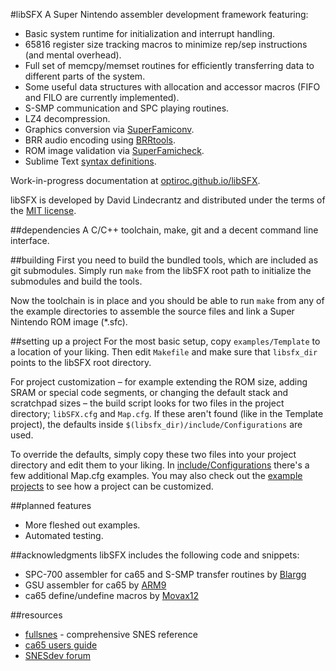 #libSFX
A Super Nintendo assembler development framework featuring:

* Basic system runtime for initialization and interrupt handling.
* 65816 register size tracking macros to minimize rep/sep instructions (and mental overhead).
* Full set of memcpy/memset routines for efficiently transferring data to different parts of the system.
* Some useful data structures with allocation and accessor macros (FIFO and FILO are currently implemented).
* S-SMP communication and SPC playing routines.
* LZ4 decompression.
* Graphics conversion via [SuperFamiconv](https://github.com/Optiroc/SuperFamiconv).
* BRR audio encoding using [BRRtools](https://github.com/Optiroc/BRRtools).
* ROM image validation via [SuperFamicheck](https://github.com/Optiroc/SuperFamicheck).
* Sublime Text [syntax definitions](./extras/SublimeText).

Work-in-progress documentation at [optiroc.github.io/libSFX](http://optiroc.github.io/libSFX).

libSFX is developed by David Lindecrantz and distributed under the terms of the [MIT license](./LICENSE).


##dependencies
A C/C++ toolchain, make, git and a decent command line interface. 


##building
First you need to build the bundled tools, which are included as git submodules. Simply run `make` from the libSFX root path to initialize the submodules and build the tools.

Now the toolchain is in place and you should be able to run `make` from any of the example directories to assemble the source files and link a Super Nintendo ROM image (*.sfc).


##setting up a project
For the most basic setup, copy `examples/Template` to a location of your liking. Then edit `Makefile` and make sure that `libsfx_dir` points to the libSFX root directory.

For project customization – for example extending the ROM size, adding SRAM or special code segments, or changing the default stack and scratchpad sizes – the build script looks for two files in the project directory; `libSFX.cfg` and `Map.cfg`. If these aren't found (like in the Template project), the defaults inside `$(libsfx_dir)/include/Configurations` are used.

To override the defaults, simply copy these two files into your project directory and edit them to your liking. In [include/Configurations](./include/Configurations/) there's a few additional Map.cfg examples. You may also check out the [example](./examples/SixteenMegaPower) [projects](./examples/SuperFX) to see how a project can be customized.


##planned features
* More fleshed out examples.
* Automated testing.


##acknowledgments
libSFX includes the following code and snippets:

* SPC-700 assembler for ca65 and S-SMP transfer routines by [Blargg](http://blargg.8bitalley.com)
* GSU assembler for ca65 by [ARM9](https://github.com/ARM9/casfx)
* ca65 define/undefine macros by [Movax12](http://forums.nesdev.com/memberlist.php?mode=viewprofile&u=4680)


##resources
* [fullsnes](http://problemkaputt.de/fullsnes.htm) - comprehensive SNES reference
* [ca65 users guide](https://cc65.github.io/doc/ca65.html)
* [SNESdev forum](http://forums.nesdev.com/viewforum.php?f=12)
